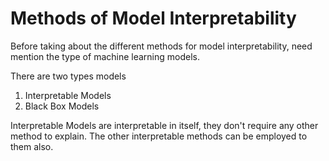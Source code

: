 # Methods of Model Interpretability

Before taking about the different methods for model interpretability, need mention the type of machine learning models. 

There are two types models 

1. Interpretable Models
2. Black Box Models

Interpretable Models are interpretable in itself, they don't require any other method to explain. The other interpretable methods can be employed to them also.



